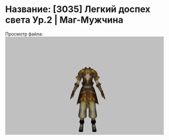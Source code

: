 # Название: [3035] Легкий доспех света Ур.2 | Маг-Мужчина

Просмотр файла:
![p040003.png](p040003.png)